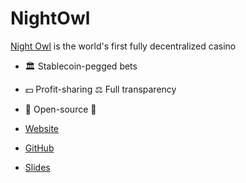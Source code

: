 # NightOwl

[Night Owl](https://www.nightowlcasino.io/) is the world's first fully decentralized casino 

- 🏛️ Stablecoin-pegged bets 
- 💵 Profit-sharing ⚖️ Full transparency 
- 🔬 Open-source 👀


- [Website](https://dev.nightowlcasino.io/)
- [GitHub](https://github.com/nightowlcasino)
- [Slides](pdf/Night_Owl_-_Ergo_Hack_lll_Presentation_Final.pdf)